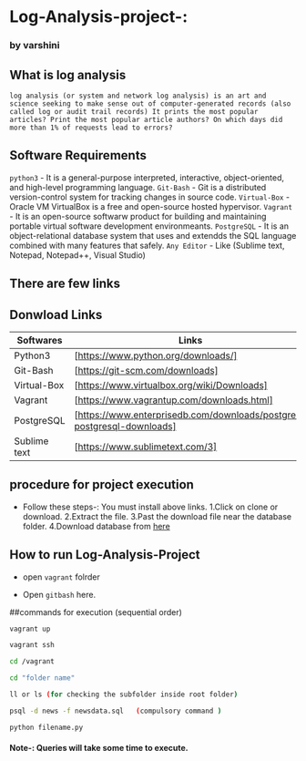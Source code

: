 # Log-Analysis-project-:
### by varshini

## What is log analysis
`log analysis (or system and network log analysis) is an art and science seeking to make sense out of computer-generated records (also called log or audit trail records)
  It prints the most popular articles?
  Print the most popular article authors?
  On which days did more than 1% of requests lead to errors?`
 
 ## Software Requirements
  `python3` - It is a general-purpose interpreted, interactive, object-oriented, and high-level programming language.
 `Git-Bash` - Git is a distributed version-control system for tracking changes in source code.
  `Virtual-Box` - Oracle VM VirtualBox is a free and open-source hosted hypervisor.
  `Vagrant` - It is an open-source softwarw product for building and maintaining portable virtual software development environmeants.
  `PostgreSQL` - It is an object-relational database system that uses and extendds the SQL language combined with many features that safely.
  `Any Editor` - Like (Sublime text, Notepad, Notepad++, Visual Studio)

## There are few links

## Donwload Links
 
 | Softwares | Links |
 | ------------ | ----- |
 | Python3 | [https://www.python.org/downloads/] |
 | Git-Bash | [https://git-scm.com/downloads] |
 | Virtual-Box | [https://www.virtualbox.org/wiki/Downloads] |
 | Vagrant | [https://www.vagrantup.com/downloads.html] |
 | PostgreSQL | [https://www.enterprisedb.com/downloads/postgres-postgresql-downloads] |
 | Sublime text | [https://www.sublimetext.com/3] |

 ## procedure for project execution
* Follow these steps-:
 You must install above links.
 1.Click on clone or download.
 2.Extract the file.
 3.Past the download file near the database folder.
 4.Download database from [here](https://d17h27t6h515a5.cloudfront.net/topher/2016/August/57b5f748_newsdata/newsdata.zip)
## How to run Log-Analysis-Project

 * open `vagrant` folrder

 * Open `gitbash` here.

##commands for execution (sequential order)
```sh
vagrant up
```
```sh
vagrant ssh
```
```sh
cd /vagrant
```
```sh
cd "folder name"
```
```sh
ll or ls (for checking the subfolder inside root folder)
```
```sh
psql -d news -f newsdata.sql   (compulsory command )
```
```sh
python filename.py
```

#### Note-: Queries will take some time to execute.

